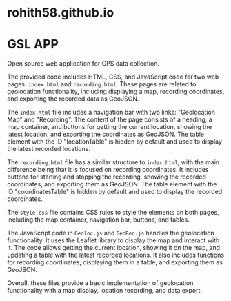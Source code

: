 # rohith58.github.io

# GSL APP
 Open source web application for GPS data collection.
 
The provided code includes HTML, CSS, and JavaScript code for two web pages: `index.html` and `recording.html`. These pages are related to geolocation functionality, including displaying a map, recording coordinates, and exporting the recorded data as GeoJSON.

The `index.html` file includes a navigation bar with two links: "Geolocation Map" and "Recording". The content of the page consists of a heading, a map container, and buttons for getting the current location, showing the latest location, and exporting the coordinates as GeoJSON. The table element with the ID "locationTable" is hidden by default and used to display the latest recorded locations.

The `recording.html` file has a similar structure to `index.html`, with the main difference being that it is focused on recording coordinates. It includes buttons for starting and stopping the recording, showing the recorded coordinates, and exporting them as GeoJSON. The table element with the ID "coordinatesTable" is hidden by default and used to display the recorded coordinates.

The `style.css` file contains CSS rules to style the elements on both pages, including the map container, navigation bar, buttons, and tables.

The JavaScript code in `Geoloc.js` and `GeoRec.js` handles the geolocation functionality. It uses the Leaflet library to display the map and interact with it. The code allows getting the current location, showing it on the map, and updating a table with the latest recorded locations. It also includes functions for recording coordinates, displaying them in a table, and exporting them as GeoJSON.

Overall, these files provide a basic implementation of geolocation functionality with a map display, location recording, and data export.
